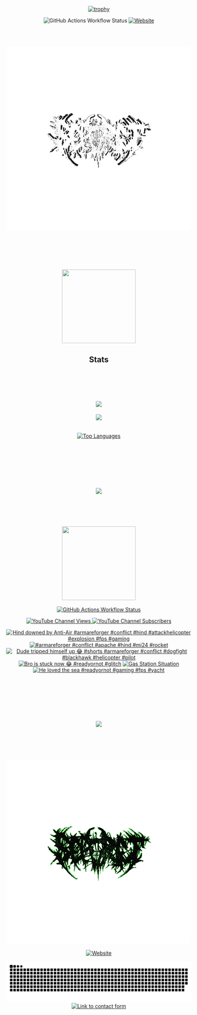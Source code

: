 [COMMENT]: <TITLE*****************************************>

<div align="center">
  <a href="https://seperet.com">
    
  [![trophy](https://github-profile-trophy.vercel.app/?username=denv3rr&column=-1&no-frame=true&no-bg=true&theme=darkhub&title=-Stars,-PullRequest,-Issues,-Reviews)](https://github.com/ryo-ma/github-profile-trophy)
    
  ![GitHub Actions Workflow Status](https://img.shields.io/github/actions/workflow/status/denv3rr/denv3rr/.github%2Fworkflows%2Fyoutube-cards.yml?logoColor=CD201F&label=connections&link=https%3A%2F%2Fyoutube.com%2F%40seperet)
  </a>
  <a href="https://seperet.com">
  ![Website](https://img.shields.io/website?url=https%3A%2F%2Fseperet.com&label=seperet.com)    
  </a>  
</div>

<br></br>

[COMMENT]: <LOGO*****************************************>
<div align="center">
  <a href="https://seperet.com">
    <img src=https://github.com/denv3rr/denv3rr/blob/main/Seperet_Slam_White.gif/>
  </a>
</div>
<br></br>
<br></br>
<br></br>

[COMMENT]: <STATS*****************************************>
<div align="center">

  <img src="https://github.com/Anmol-Baranwal/Cool-GIFs-For-GitHub/assets/74038190/0b335028-1d3d-4ee5-b5b3-a373d499be7e" width="200" height="200">

  ## Stats
</div>

<br></br>
<br></br>

<div align="center">  
<div align="center">
  <a>
    <img src="https://github-profile-summary-cards.vercel.app/api/cards/profile-details?username=denv3rr&theme=transparent"/>
    <br></br>
    <img src="https://github-readme-streak-stats.herokuapp.com?user=denv3rr&theme=transparent&hide_border=true&properties=background&border=white"/>
    <br></br>
  </a>
</div>
  
[![Top Languages](https://github-readme-stats.vercel.app/api/top-langs/?username=denv3rr&hide_border=true&theme=transparent&layout=donut&langs_count=12)](https://github.com/denv3rr/github-readme-stats)
<br></br>
<br></br>
<br></br>
<br></br>

<img src="https://user-images.githubusercontent.com/74038190/212284100-561aa473-3905-4a80-b561-0d28506553ee.gif">
<br></br>
<br></br>
<br></br>

[COMMENT]: <YOUTUBE*****************************************>
<div align="center">
<a href="https://youtube.com/@seperet">
  <img src="https://media4.giphy.com/media/v1.Y2lkPTc5MGI3NjExYzdqdmlpbzIzdDM1Zm8wNnR5MW8wODVwY29tMnBjd2ltb292eXRkMiZlcD12MV9pbnRlcm5hbF9naWZfYnlfaWQmY3Q9cw/dyLmcrc0wk4dUCxp0K/giphy.webp" width="200" height="200">

  <div align="center">
    
   [COMMENT]: <CHECK-WORKFLOWS*****************************************>
   
  ![GitHub Actions Workflow Status](https://img.shields.io/github/actions/workflow/status/denv3rr/denv3rr/.github%2Fworkflows%2Fyoutube-cards.yml?logoColor=CD201F&label=connections&link=https%3A%2F%2Fyoutube.com%2F%40seperet)
  
    
  </div>
  
  ![YouTube Channel Views](https://img.shields.io/youtube/channel/views/UCATB-IqmpAn-2XHu6lxTVwg)
  <a href="https://youtube.com/@seperet">
  ![YouTube Channel Subscribers](https://img.shields.io/youtube/channel/subscribers/UCATB-IqmpAn-2XHu6lxTVwg?link=https%3A%2F%2Fyoutube.com%2F%40seperet)
  </a>
</a>
  
<!-- BEGIN YOUTUBE-CARDS -->
[![Hind downed by Anti-Air #armareforger #conflict #hind #attackhelicopter #explosion #fps #gaming](https://ytcards.demolab.com/?id=jLmk1ckZAlM&title=Hind+downed+by+Anti-Air+%23armareforger+%23conflict+%23hind+%23attackhelicopter+%23explosion+%23fps+%23gaming&lang=en&timestamp=1754084654&background_color=%230d1117&title_color=%23ffffff&stats_color=%23dedede&max_title_lines=1&width=250&border_radius=5 "Hind downed by Anti-Air #armareforger #conflict #hind #attackhelicopter #explosion #fps #gaming")](https://www.youtube.com/shorts/jLmk1ckZAlM)
[![#armareforger #conflict #apache #hind #mi24 #rocket](https://ytcards.demolab.com/?id=N_ZSRwd2P8E&title=%23armareforger+%23conflict+%23apache+%23hind+%23mi24+%23rocket&lang=en&timestamp=1753837498&background_color=%230d1117&title_color=%23ffffff&stats_color=%23dedede&max_title_lines=1&width=250&border_radius=5 "#armareforger #conflict #apache #hind #mi24 #rocket")](https://www.youtube.com/shorts/N_ZSRwd2P8E)
[![Dude tripped himself up 😂 #shorts #armareforger #conflict #dogfight #blackhawk #helicopter #pilot](https://ytcards.demolab.com/?id=tVJahb86xsg&title=Dude+tripped+himself+up+%F0%9F%98%82+%23shorts+%23armareforger+%23conflict+%23dogfight+%23blackhawk+%23helicopter+%23pilot&lang=en&timestamp=1753677280&background_color=%230d1117&title_color=%23ffffff&stats_color=%23dedede&max_title_lines=1&width=250&border_radius=5 "Dude tripped himself up 😂 #shorts #armareforger #conflict #dogfight #blackhawk #helicopter #pilot")](https://www.youtube.com/shorts/tVJahb86xsg)
[![Bro is stuck now 😂 #readyornot #glitch](https://ytcards.demolab.com/?id=eO0QIKyu18E&title=Bro+is+stuck+now+%F0%9F%98%82+%23readyornot+%23glitch&lang=en&timestamp=1753504707&background_color=%230d1117&title_color=%23ffffff&stats_color=%23dedede&max_title_lines=1&width=250&border_radius=5 "Bro is stuck now 😂 #readyornot #glitch")](https://www.youtube.com/shorts/eO0QIKyu18E)
[![Gas Station Situation](https://ytcards.demolab.com/?id=gsohEW6G6aY&title=Gas+Station+Situation&lang=en&timestamp=1753499033&background_color=%230d1117&title_color=%23ffffff&stats_color=%23dedede&max_title_lines=1&width=250&border_radius=5 "Gas Station Situation")](https://www.youtube.com/watch?v=gsohEW6G6aY)
[![He loved the sea #readyornot #gaming #fps #yacht](https://ytcards.demolab.com/?id=DT-DOgxSGb8&title=He+loved+the+sea+%23readyornot+%23gaming+%23fps+%23yacht&lang=en&timestamp=1753497224&background_color=%230d1117&title_color=%23ffffff&stats_color=%23dedede&max_title_lines=1&width=250&border_radius=5 "He loved the sea #readyornot #gaming #fps #yacht")](https://www.youtube.com/shorts/DT-DOgxSGb8)
<!-- END YOUTUBE-CARDS -->
<br></br>
<br></br>
<br></br>

<img src="https://user-images.githubusercontent.com/74038190/212284100-561aa473-3905-4a80-b561-0d28506553ee.gif">
<br></br>
<br></br>
<br></br>

[COMMENT]: <LOGO*****************************************>
<div align="center">
  <a href="https://seperet.com">
    <img src=https://github.com/denv3rr/denv3rr/blob/main/Seperet_NightVision_Slam.gif/>
  </a>
</div>

<a href="https://seperet.com">
  
  ![Website](https://img.shields.io/website?url=https%3A%2F%2Fseperet.com&label=seperet.com)

<a/>
  
</div>

[COMMENT]: <SNAKE*****************************************>
  <div align="center">
    <picture>
      <source media="(prefers-color-scheme: dark)" srcset="https://raw.githubusercontent.com/platane/platane/output/github-contribution-grid-snake-dark.svg">
      <source media="(prefers-color-scheme: light)" srcset="https://raw.githubusercontent.com/platane/platane/output/github-contribution-grid-snake.svg">
      <img alt="GitHub contribution grid snake animation" src="https://raw.githubusercontent.com/platane/platane/output/github-contribution-grid-snake.svg">
    </picture>
  </div>
<div align="center">
<a href="https://seperet.com/contact"><img src="https://readme-typing-svg.demolab.com?font=Sixtyfour+Convergence&size=25&duration=3000&color=F7F7F7&center=true&width=520&height=60&lines=CLICK+HERE+TO+CONTACT" alt="Link to contact form" /></a>
</div>

[COMMENT]: <LOGOS*****************************************>
[logo1]: https://github.com/denv3rr/denv3rr/blob/main/Seperet_Slam_White.gif "Seperet.com"
[logo2]: https://github.com/denv3rr/denv3rr/blob/main/Seperet_NightVision_Slam.gif "Seperet.com"
